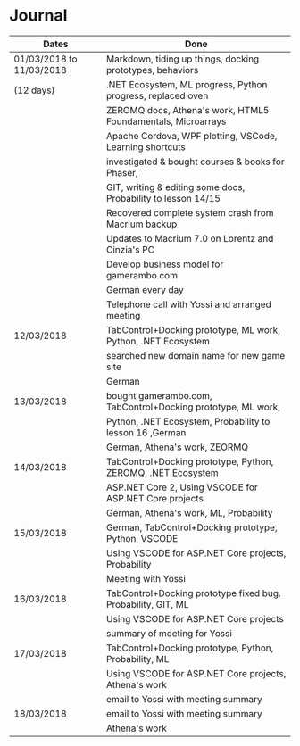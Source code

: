 # Journal

| Dates			            | Done			                                               |
| --------------------------|--------------------------------------------------------------|
| 01/03/2018 to  11/03/2018 | Markdown, tiding up things, docking prototypes, behaviors    |
| (12 days)                 | .NET Ecosystem, ML progress, Python progress, replaced oven  |
|                           | ZEROMQ docs, Athena's work, HTML5 Foundamentals, Microarrays |
|                           | Apache Cordova, WPF plotting, VSCode, Learning shortcuts     |
|                           | investigated & bought courses & books for Phaser,            |
|                           | GIT, writing & editing some docs, Probability to lesson 14/15|
|                           | Recovered complete system crash from Macrium backup          |
|                           | Updates to Macrium 7.0 on Lorentz and Cinzia's PC            |
|                           | Develop business model for gamerambo.com                     |
|                           | German every day                                             |
|                           | Telephone call with Yossi and arranged meeting               |
| 12/03/2018                | TabControl+Docking prototype, ML work, Python, .NET Ecosystem|
|                           | searched new domain name for new game site                   |
|                           | German                                                       |
| 13/03/2018                | bought gamerambo.com, TabControl+Docking prototype, ML work, |
|                           | Python, .NET Ecosystem, Probability to lesson 16 ,German     |
|                           | German, Athena's work, ZEORMQ                                |
| 14/03/2018                | TabControl+Docking prototype, Python, ZEROMQ, .NET Ecosystem |
|                           | ASP.NET Core 2, Using VSCODE for ASP.NET Core projects       |
|                           | German, Athena's work, ML, Probability                       |
| 15/03/2018                | German, TabControl+Docking prototype, Python, VSCODE         |
|                           | Using VSCODE for ASP.NET Core projects, Probability          |
|                           | Meeting with Yossi                                           |
| 16/03/2018                | TabControl+Docking prototype fixed bug. Probability, GIT, ML |
|                           | Using VSCODE for ASP.NET Core projects                       |
|                           | summary of meeting for Yossi                                 |
| 17/03/2018                | TabControl+Docking prototype, Python, Probability, ML        |
|                           | Using VSCODE for ASP.NET Core projects, Athena's work        |
|                           | email to Yossi with meeting summary                          |
| 18/03/2018                | email to Yossi with meeting summary                          |
|                           | Athena's work                                                |